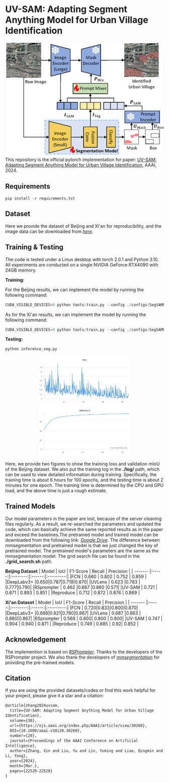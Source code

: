 # UV-SAM: Adapting Segment Anything Model for Urban Village Identification

![OverallFramework](./assets/framework.jpg "Overall framework")
This repository is the official pytorch implementation for paper: [UV-SAM: Adapting Segment Anything Model for Urban Village Identification](https://arxiv.org/abs/2401.08083), AAAI, 2024.

## Requirements

```
pip install -r requirements.txt
```

## Dataset

Here we provide the dataset of Beijing and Xi'an for reproducibility, and the image data can be downloaded from *[here](https://drive.google.com/drive/folders/1szict970v0Z7LrY78jPQkNG1UzTHT1gb?usp=sharing)*.

## Training & Testing

The code is tested under a Linux desktop with torch 2.0.1 and Python 3.10. All experiments are conducted on a single NVIDIA GeForce RTX4090 with 24GB memory.

**Training:**

For the Beijing results, we can implement the model by running the following command:

```python
CUDA_VISIBLE_DEVICES=0 python tools/train.py --config ./configs/SegSAMPLerEmbMLP_config.py --cfg-options optimizer.lr=0.0005 optimizer.weight_decay=0.01 train_batch_size_per_gpu=4 test_batch_size_per_gpu=4 model_cfg.SAM_weights=0.1 model_cfg.hyperparameters.optimizer.lr=0.0005 model_cfg.hyperparameters.optimizer.weight_decay=0.01
```

As for the Xi'an results, we can implement the model by running the following command:

```python
CUDA_VISIBLE_DEVICES=0 python tools/train.py --config ./configs/SegSAMPLerEmbAdd_config.py --cfg-options optimizer.lr=0.0005 optimizer.weight_decay=0.001 train_batch_size_per_gpu=4 test_batch_size_per_gpu=4 model_cfg.SAM_weights=1 model_cfg.hyperparameters.optimizer.lr=0.0005 model_cfg.hyperparameters.optimizer.weight_decay=0.001
```

**Testing:**

```
python inference_seg.py
```

<center class="half">
  <img src="./assets/beijing_train_loss.png" width="300"/><img src="./assets/beijing_val_miou.png" width="300"/>
</center>

Here, we provide two figures to show the training loss and validation mIoU of the Beijing dataset. 
We also put the training log in the **./log/** path, which can be used to view detailed information during training. Specifically, the training time is about 6 hours for 100 epochs, and the testing time is about 2 minutes for one epoch. The training time is determined by the CPU and GPU load, and the above time is just a rough estimate.

## Trained Models

Our model parameters in the paper are lost, because of the server cleaning files regularly. As a result, we re-searched the parameters and updated the code, which can basically achieve the same reported results as in the paper and exceed the baselines.The pretrained model and trained model can be downloaded from the following link: *[Google Drive](https://drive.google.com/drive/folders/1szict970v0Z7LrY78jPQkNG1UzTHT1gb?usp=sharing)*. The difference between mmsegmentation and pretrained model is that we just changed the key of pretrained model. The pretrained model's parameters are the same as the mmsegmentation model. The grid search file can be found in the **./grid_search.sh** path.

**Beijing Dataset**
| Model | IoU   | F1-Score | Recall | Precision | 
| ------- |:-----:|:--------:|:------:|:---------:|
|FCN | 0.660 | 0.802    | 0.752  | 0.859     |
|DeepLabv3+ |0.650|0.787|0.719|0.870|
|UVLens | 0.623 |0.783 | 0.777|0.790|
|RSprompter | 0.462 |0.687 |0.860 |0.571|
|UV-SAM | 0.721 | 0.871 | 0.893 | 0.851 |
|Reproduce | 0.712 | 0.872    | 0.876  | 0.869     |

**Xi'an Dataset**
| Model | IoU   | F1-Score | Recall | Precision | 
| ------- |:-----:|:--------:|:------:|:---------:|
|FCN | 0.720|0.833|0.800|0.870|
|DeepLabv3+ |0.668|0.821|0.780|0.867|
|UVLens | 0.687 |0.863 | 0.880|0.867|
|RSprompter | 0.568 | 0.800| 0.800 | 0.800|
|UV-SAM | 0.747 | 0.904 | 0.940 | 0.871 |
|Reproduce | 0.749 | 0.885 | 0.92| 0.852 |

## Acknowledgement

The implemention is based on *[RSPrompter](https://github.com/KyanChen/RSPrompter)*. Thanks to the developers of the RSPrompter project.
We also thank the developers of *[mmsegmentation](https://github.com/open-mmlab/mmsegmentation
)* for providing the pre-trained models.

## Citation

If you are using the provided datasets/codes or find this work helpful for your project, please give it a star and a citation:

```
@article{zhang2024uvsam,
  title={UV-SAM: Adapting Segment Anything Model for Urban Village Identification},
  volume={38},
  url={https://ojs.aaai.org/index.php/AAAI/article/view/30260},
  DOI={10.1609/aaai.v38i20.30260},
  number={20},
  journal={Proceedings of the AAAI Conference on Artificial Intelligence},
  author={Zhang, Xin and Liu, Yu and Lin, Yuming and Liao, Qingmin and Li, Yong},
  year={2024},
  month={Mar.},
  pages={22520-22528}
}
```
